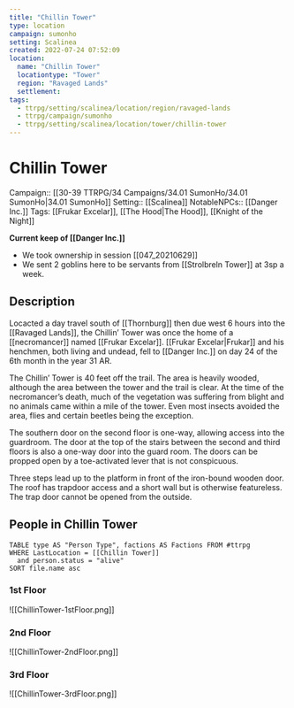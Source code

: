 ```yaml
---
title: "Chillin Tower"
type: location
campaign: sumonho
setting: Scalinea
created: 2022-07-24 07:52:09
location:
  name: "Chillin Tower"
  locationtype: "Tower"
  region: "Ravaged Lands"
  settlement: 
tags:
  - ttrpg/setting/scalinea/location/region/ravaged-lands
  - ttrpg/campaign/sumonho
  - ttrpg/setting/scalinea/location/tower/chillin-tower
---
```

# Chillin Tower

Campaign:: [[30-39 TTRPG/34 Campaigns/34.01 SumonHo/34.01 SumonHo|34.01 SumonHo]]
Setting:: [[Scalinea]]
NotableNPCs:: [[Danger Inc.]]
Tags: [[Frukar Excelar]], [[The Hood|The Hood]], [[Knight of the Night]]

**Current keep of [[Danger Inc.]]**
- We took ownership in session [[047_20210629]]
- We sent 2 goblins here to be servants from [[Strolbreln Tower]] at 3sp a week.

## Description
Locacted a day travel south of [[Thornburg]] then due west 6 hours into the [[Ravaged Lands]], the Chillin’ Tower was once the home of a [[necromancer]] named [[Frukar Excelar]]. [[Frukar Excelar|Frukar]] and his henchmen, both living and undead, fell to [[Danger Inc.]] on day 24 of the 6th month in the year 31 AR.

The Chillin’ Tower is 40 feet off the trail. The area is heavily wooded, although the area between the tower and the trail is clear. At the time of the necromancer’s death, much of the vegetation was suffering from blight and no animals came within a mile of the tower. Even most insects avoided the area, flies and certain beetles being the exception.

The southern door on the second floor is one-way, allowing access into the guardroom. The door at the top of the stairs between the second and third floors is also a one-way door into the guard room. The doors can be propped open by a toe-activated lever that is not conspicuous.

Three steps lead up to the platform in front of the iron-bound wooden door. The roof has trapdoor access and a short wall but is otherwise featureless. The trap door cannot be opened from the outside.



## People in Chillin Tower

```dataview
TABLE type AS "Person Type", factions AS Factions FROM #ttrpg 
WHERE LastLocation = [[Chillin Tower]]
  and person.status = "alive"
SORT file.name asc
```










### 1st Floor

![[ChillinTower-1stFloor.png]]


### 2nd Floor

![[ChillinTower-2ndFloor.png]]

### 3rd Floor

![[ChillinTower-3rdFloor.png]]




